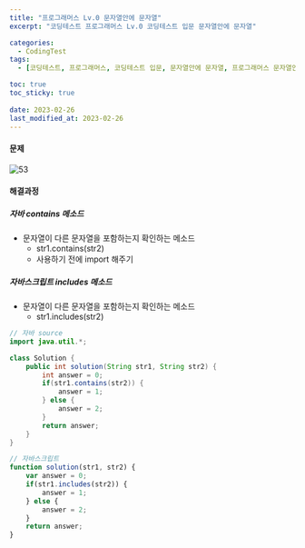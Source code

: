 ```yaml
---
title: "프로그래머스 Lv.0 문자열안에 문자열"
excerpt: "코딩테스트 프로그래머스 Lv.0 코딩테스트 입문 문자열안에 문자열"

categories:
  - CodingTest
tags:
  - [코딩테스트, 프로그래머스, 코딩테스트 입문, 문자열안에 문자열, 프로그래머스 문자열안에 문자열, programmers, codingtest, 코딩테스트 연습, 프로그래머스 문자열안에 문자열 자바, 자바 코딩 테스트, 자바 문자열안에 문자열]

toc: true
toc_sticky: true
 
date: 2023-02-26
last_modified_at: 2023-02-26
---
```


#### 문제
![53](/assets/images/p53.png)

#### 해결과정

##### 자바 contains 메소드
* 문자열이 다른 문자열을 포함하는지 확인하는 메소드
  * str1.contains(str2)
  * 사용하기 전에 import 해주기

##### 자바스크립트 includes 메소드
* 문자열이 다른 문자열을 포함하는지 확인하는 메소드
  * str1.includes(str2)

```java
// 자바 source
import java.util.*;

class Solution {
    public int solution(String str1, String str2) {
        int answer = 0;
        if(str1.contains(str2)) {
            answer = 1;
        } else {
            answer = 2;
        }
        return answer;
    }
}
```

```javascript
// 자바스크립트
function solution(str1, str2) {
    var answer = 0;
    if(str1.includes(str2)) {
        answer = 1;
    } else {
        answer = 2;
    }
    return answer;
}
```